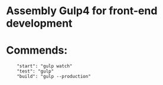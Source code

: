# Assembly Gulp4 for front-end development

# Commends:

		"start": "gulp watch"
		"test": "gulp"
		"build": "gulp --production"